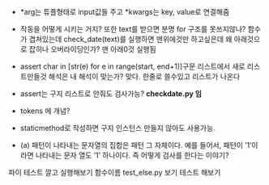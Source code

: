 

- *arg는 튜플형태로 input값들 주고 *kwargs는 key, value로 연결해줌

- 작동을 어떻게 시키는 거지?
   또한 text를 받으면 분명 for 구조를 못쓰지않나?
  함수가 겹쳐있는데 check_date(text)를 실행하면 맨위에것만 하고싶은데 왜 아래것으로 잡히나
  오버라이딩인가?
  맨 아래0것 실행됨


- assert char in [str(e) for e in range(start, end+1)]구문 리스트에서 새로 리스트만들것
    해석은 내 해석이 맞는가? 맞다. 한줄로 쓸수있고 리스트가 나온다


- assert는 구지 리스트로 안줘도 검사가능? 
__checkdate.py 임__

-  tokens 에 개념?
-  staticmethod로 작성하면 구지 인스턴스 만들지 않아도 사용가능.

- (a) 패턴이 나타내는 문자열의 집합은 패턴 그 자체이다. 예를 들어서, 패턴이 ’1’이라면 나타내는 문자 열도 ’1’ 하나이다.
즉 어떻게 검사를 한다는 이야기?


파이 테스트 깔고 실행해보기 
함수이름  test_else.py 보기
테스트 해보기

